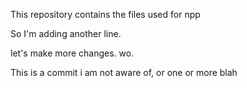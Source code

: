 This repository contains the files used for npp

So I'm adding another line.

let's make more changes. wo.

This is a commit i am not aware of, or one or more blah
